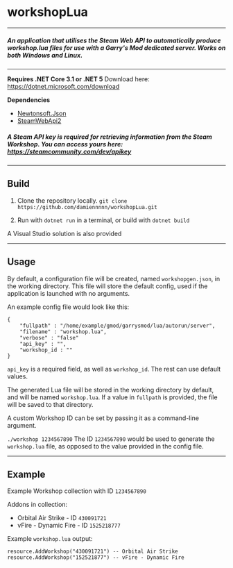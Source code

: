 # workshopLua
------------
##### An application that utilises the Steam Web API to automatically produce workshop.lua files for use with a Garry's Mod dedicated server. Works on both Windows and Linux.
------------

**Requires .NET Core 3.1 or .NET 5**
	Download here: https://dotnet.microsoft.com/download
	
**Dependencies**
- [Newtonsoft.Json](https://www.nuget.org/packages/Newtonsoft.Json/ "Newtonsoft.Json")
- [SteamWebApi2](https://github.com/babelshift/SteamWebAPI2 "SteamWebApi2")

##### A Steam API key is required for retrieving information from the Steam Workshop. You can access yours here: https://steamcommunity.com/dev/apikey

------------
## Build


1. Clone the repository locally.
`git clone https://github.com/damiennnnn/workshopLua.git`

2. Run with `dotnet run` in a terminal, or build with `dotnet build`

A Visual Studio solution is also provided

------------
## Usage

By default, a configuration file will be created, named `workshopgen.json`, in the working directory. This file will store the default config, used if the application is launched with no arguments.

An example config file would look like this:

    {
    	"fullpath" : "/home/example/gmod/garrysmod/lua/autorun/server", 
    	"filename" : "workshop.lua", 
    	"verbose" : "false"
    	"api_key" : "",
    	"workshop_id : ""
    }

`api_key` is a required field, as well as `workshop_id`. The rest can use default values.


The generated Lua file will be stored in the working directory by default, and will be named `workshop.lua`. If a value in `fullpath` is provided, the file will be saved to that directory.

A custom Workshop ID can be set by passing it as a command-line argument.

`./workshop 1234567890`
The ID `1234567890` would be used to generate the `workshop.lua` file, as opposed to the value provided in the config file.


------------

## Example

Example Workshop collection with ID `1234567890`

Addons in collection:
- Orbital Air Strike - ID `430091721`
- vFire - Dynamic Fire - ID `1525218777`

Example `workshop.lua` output:
```
resource.AddWorkshop("430091721") -- Orbital Air Strike
resource.AddWorkshop("152521877") -- vFire - Dynamic Fire
```
